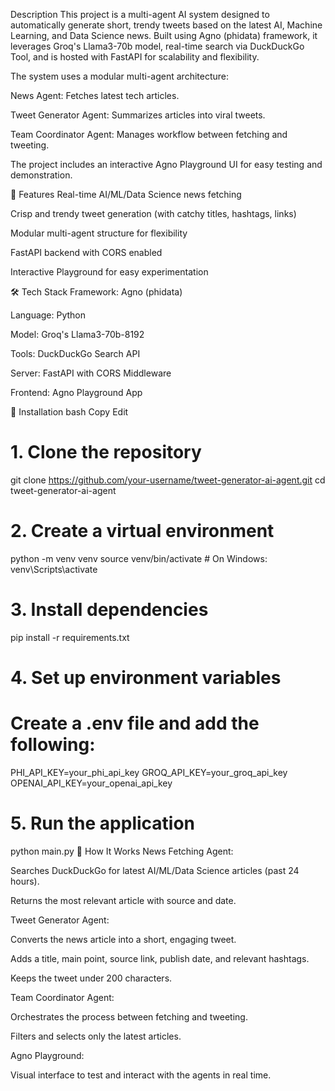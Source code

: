 Description
This project is a multi-agent AI system designed to automatically generate short, trendy tweets based on the latest AI, Machine Learning, and Data Science news.
Built using Agno (phidata) framework, it leverages Groq's Llama3-70b model, real-time search via DuckDuckGo Tool, and is hosted with FastAPI for scalability and flexibility.

The system uses a modular multi-agent architecture:

News Agent: Fetches latest tech articles.

Tweet Generator Agent: Summarizes articles into viral tweets.

Team Coordinator Agent: Manages workflow between fetching and tweeting.

The project includes an interactive Agno Playground UI for easy testing and demonstration.

🚀 Features
Real-time AI/ML/Data Science news fetching

Crisp and trendy tweet generation (with catchy titles, hashtags, links)

Modular multi-agent structure for flexibility

FastAPI backend with CORS enabled

Interactive Playground for easy experimentation

🛠 Tech Stack
Framework: Agno (phidata)

Language: Python

Model: Groq's Llama3-70b-8192

Tools: DuckDuckGo Search API

Server: FastAPI with CORS Middleware

Frontend: Agno Playground App

📜 Installation
bash
Copy
Edit
# 1. Clone the repository
git clone https://github.com/your-username/tweet-generator-ai-agent.git
cd tweet-generator-ai-agent

# 2. Create a virtual environment
python -m venv venv
source venv/bin/activate  # On Windows: venv\Scripts\activate

# 3. Install dependencies
pip install -r requirements.txt

# 4. Set up environment variables
# Create a .env file and add the following:
PHI_API_KEY=your_phi_api_key
GROQ_API_KEY=your_groq_api_key
OPENAI_API_KEY=your_openai_api_key

# 5. Run the application
python main.py
🧠 How It Works
News Fetching Agent:

Searches DuckDuckGo for latest AI/ML/Data Science articles (past 24 hours).

Returns the most relevant article with source and date.

Tweet Generator Agent:

Converts the news article into a short, engaging tweet.

Adds a title, main point, source link, publish date, and relevant hashtags.

Keeps the tweet under 200 characters.

Team Coordinator Agent:

Orchestrates the process between fetching and tweeting.

Filters and selects only the latest articles.

Agno Playground:

Visual interface to test and interact with the agents in real time.


